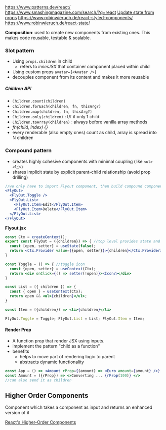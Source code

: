 
https://www.patterns.dev/react/
https://www.smashingmagazine.com/search/?q=react
[Update state from props](https://www.robinwieruch.de/react-derive-state-props/)
https://www.robinwieruch.de/react-styled-components/
https://www.robinwieruch.de/react-state/

**Composition**: used to create new components from existing ones. This makes code reusable, testable & scalable.
### Slot pattern

- Using `props.children` in child
	- refers to *innerJSX* that container component placed within child
- Using custom props `avatar={<Avatar />}`
- decouples component from its content and makes it more reusable
##### Children API 
- `Children.count(children)` 
- `Children.forEach(children, fn, thisArg?)`
- `Children.map(children, fn, thisArg?)`
- `Children.only(children)` : t/f if only 1 child
- `Children.toArray(children)` : always before vanilla array methods
- *fn(child, index) {}*
- every renderable (also empty ones) count as child, array is spread into N children 

### Compound pattern

- creates highly cohesive components with minimal coupling (like `<ul><li>`)
- shares implicit state by explicit parent-child relationship (avoid prop drilling)
```jsx
//we only have to import Flyout component, then build compound component
<FlyOut>
  <FlyOut.Toggle />
  <FlyOut.List>
	<FlyOut.Item>Edit</FlyOut.Item>
	<FlyOut.Item>Delete</FlyOut.Item>
  </FlyOut.List>
</FlyOut>
```

**Flyout.jsx**
```jsx
const Ctx = createContext();
export const FlyOut = ({children}) => { //top level provides state and setter
  const [open, setter] = useState(false);
  return <Ctx.Provider value={{open, setter}}>{children}</Ctx.Provider>
}

const Toggle = () => { //toggle icon
  const {open, setter} = useContext(Ctx);
  return <div onClick={() => setter(!open)}><Icon/></div>
}

const List = ({ children }) => {
  const { open } = useContext(Ctx);
  return open && <ul>{children}</ul>;
}

const Item = ({children}) => <li>{children}</li>

FlyOut.Toggle = Toggle; FlyOut.List = List; FlyOut.Item = Item;
```

#### Render Prop
- A function prop that render JSX using inputs.
- implement the pattern "child as a function"
- benefits
	- helps to move part of rendering logic to parent
	- abstracts dynamic functionality

```jsx
const App = () => <Amount rProp={(amount) => <Euro amount={amount} />} />
const Amount = ({rProp}) => <>Converting ... {rProp(100)} </>
//can also send it as children
```

## Higher Order Components

Component which takes a component as input and returns an enhanced version of it


[React's Higher-Order Components](https://www.robinwieruch.de/react-higher-order-components/) 